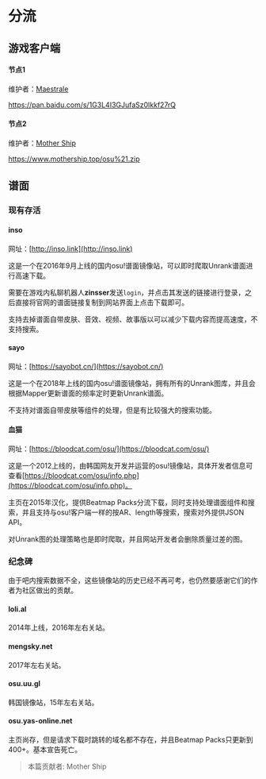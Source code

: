 # 分流
## 游戏客户端

#### 节点1
维护者：[Maestrale](http://osu.ppy.sh/u/2759457)

https://pan.baidu.com/s/1G3L4I3GJufaSz0lkkf27rQ
#### 节点2
维护者：[Mother Ship](http://osu.ppy.sh/u/2545898)

https://www.mothership.top/osu%21.zip

## 谱面
### 现有存活
#### inso

网址：[http://inso.link](http://inso.link)

这是一个在2016年9月上线的国内osu!谱面镜像站，可以即时爬取Unrank谱面进行高速下载。

需要在游戏内私聊机器人**zinsser**发送`login`，并点击其发送的链接进行登录，之后直接将官网的谱面链接复制到网站界面上点击下载即可。

支持去掉谱面自带皮肤、音效、视频、故事版以可以减少下载内容而提高速度，不支持搜索。

#### sayo

网址：[https://sayobot.cn/](https://sayobot.cn/)

这是一个在2018年上线的国内osu!谱面镜像站，拥有所有的Unrank图库，并且会根据Mapper更新谱面的频率定时更新Unrank谱面。

不支持对谱面自带皮肤等组件的处理，但是有比较强大的搜索功能。

#### 血猫

网址：[https://bloodcat.com/osu/](https://bloodcat.com/osu/)

这是一个2012上线的，由韩国网友开发并运营的osu!镜像站，具体开发者信息可查看[https://bloodcat.com/osu/info.php](https://bloodcat.com/osu/info.php)。

主页在2015年汉化，提供Beatmap Packs分流下载，同时支持处理谱面组件和搜索，并且支持与osu!客户端一样的按AR、length等搜索，搜索对外提供JSON API。

对Unrank图的处理策略也是即时爬取，并且网站开发者会删除质量过差的图。


### 纪念碑
由于吧内搜索数据不全，这些镜像站的历史已经不再可考，也仍然要感谢它们的作者为社区做出的贡献。
#### loli.al
2014年上线，2016年左右关站。
#### mengsky.net
2017年左右关站。
#### osu.uu.gl
韩国镜像站，15年左右关站。
#### osu.yas-online.net
主页尚存，但是请求下载时跳转的域名都不存在，并且Beatmap Packs只更新到400+。基本宣告死亡。

> 本篇贡献者: Mother Ship
